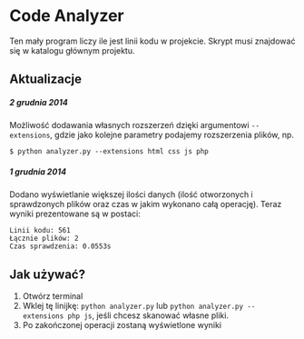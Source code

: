Code Analyzer
=============

Ten mały program liczy ile jest linii kodu w projekcie. Skrypt musi znajdować się w katalogu głównym projektu.

Aktualizacje
------------
##### 2 grudnia 2014
Możliwość dodawania własnych rozszerzeń dzięki argumentowi `--extensions`, gdzie jako kolejne parametry podajemy rozszerzenia plików, np.
```
$ python analyzer.py --extensions html css js php
```

##### 1 grudnia 2014
Dodano wyświetlanie większej ilości danych (ilość otworzonych i sprawdzonych plików oraz czas w jakim wykonano całą operację). Teraz wyniki prezentowane są w postaci:
```
Linii kodu: 561
Łącznie plików: 2
Czas sprawdzenia: 0.0553s
```

Jak używać?
-----------

1. Otwórz terminal
2. Wklej tę linijkę: `python analyzer.py` lub `python analyzer.py --extensions php js`, jeśli chcesz skanować własne pliki.
3. Po zakończonej operacji zostaną wyświetlone wyniki

